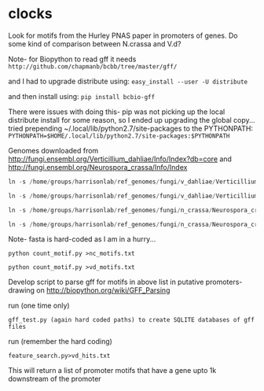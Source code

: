 # clocks
Look for motifs from the Hurley PNAS paper in promoters of genes. 
Do some kind of comparison between N.crassa and V.d?

Note- for Biopython to read gff it needs 
`http://github.com/chapmanb/bcbb/tree/master/gff/`

and I had to upgrade distribute using:
`easy_install --user -U distribute`

and then install using:
`pip install bcbio-gff`

There were issues with doing this- pip was not picking up the local distribute install for some reason, so I ended up upgrading the global copy...
tried prepending ~/.local/lib/python2.7/site-packages to the PYTHONPATH:
`PYTHONPATH=$HOME/.local/lib/python2.7/site-packages:$PYTHONPATH`



Genomes downloaded from http://fungi.ensembl.org/Verticillium_dahliae/Info/Index?db=core
and http://fungi.ensembl.org/Neurospora_crassa/Info/Index

```python
ln -s /home/groups/harrisonlab/ref_genomes/fungi/v_dahliae/Verticillium_dahliae.GCA_000150675.1.25.dna.genome.fa vd.fasta

ln -s /home/groups/harrisonlab/ref_genomes/fungi/v_dahliae/Verticillium_dahliae.GCA_000150675.1.25.gff3 vd.gff3

ln -s /home/groups/harrisonlab/ref_genomes/fungi/n_crassa/Neurospora_crassa.ASM18292v1.25.dna.genome.fa nc.fasta

ln -s /home/groups/harrisonlab/ref_genomes/fungi/n_crassa/Neurospora_crassa.ASM18292v1.25.gff3 nc.gff3
```

Note- fasta is hard-coded as I am in a hurry...

`python count_motif.py >nc_motifs.txt`

`python count_motif.py >vd_motifs.txt`


Develop script to parse gff for motifs in above list in putative promoters- drawing on http://biopython.org/wiki/GFF_Parsing

run (one time only)

`gff_test.py (again hard coded paths) to create SQLITE databases of gff files`

run (remember the hard coding)

`feature_search.py>vd_hits.txt` 

This will return a list of promoter motifs that have a gene upto 1k downstream of the promoter
 
